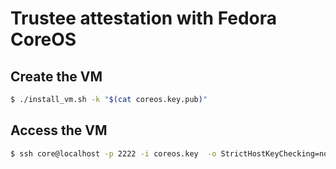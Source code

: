 # Trustee attestation with Fedora CoreOS

## Create the VM
```bash
$ ./install_vm.sh -k "$(cat coreos.key.pub)"
```

## Access the VM
```bash
$ ssh core@localhost -p 2222 -i coreos.key  -o StrictHostKeyChecking=no -o UserKnownHostsFile=/dev/null
```
